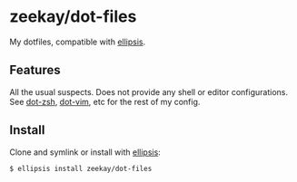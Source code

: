 # zeekay/dot-files
My dotfiles, compatible with [ellipsis][ellipsis].

## Features
All the usual suspects. Does not provide any shell or editor configurations. See
[dot-zsh][zsh], [dot-vim][vim], etc for the rest of my config.

## Install
Clone and symlink or install with [ellipsis][ellipsis]:

```
$ ellipsis install zeekay/dot-files
```

[ellipsis]: http://ellipsis.sh
[vim]:      https://github.com/zeekay/dot-vim
[zsh]:      https://github.com/zeekay/dot-zsh
